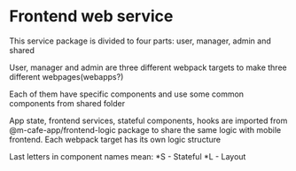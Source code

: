 # Frontend web service

This service package is divided to four parts: user, manager, admin and shared

User, manager and admin are three different webpack targets to make three different webpages(webapps?)

Each of them have specific components and use some common components from shared folder

App state, frontend services, stateful components, hooks are imported from @m-cafe-app/frontend-logic package to share the same logic with mobile frontend. Each webpack target has its own logic structure

Last letters in component names mean:
  *S - Stateful
  *L - Layout